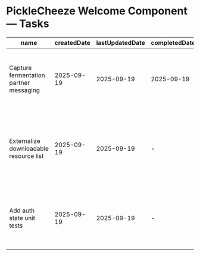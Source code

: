 # PickleCheeze Welcome Component — Tasks

| name                                   | createdDate | lastUpdatedDate | completedDate | status   | description                                                                                   |
| -------------------------------------- | ----------- | --------------- | ------------- | -------- | --------------------------------------------------------------------------------------------- |
| Capture fermentation partner messaging | 2025-09-19  | 2025-09-19      | 2025-09-19    | complete | Updated copy and quick links so authenticated partners land on the correct resources.         |
| Externalize downloadable resource list | 2025-09-19  | 2025-09-19      | -             | todo     | Move PDF/link references into configuration to avoid hard-coding file paths in the component. |
| Add auth state unit tests              | 2025-09-19  | 2025-09-19      | -             | todo     | Verify loading, error, and signed-in views render the correct messaging for partners.         |
